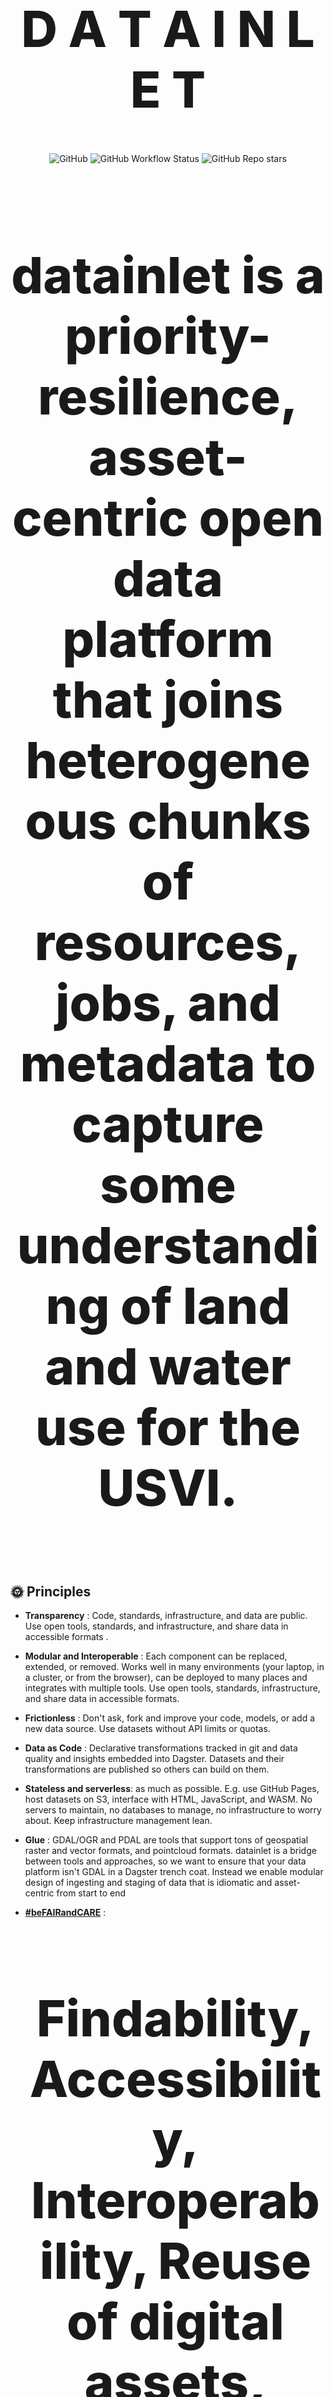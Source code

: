 <!-- markdownlint-disable MD033 MD041-->

<p align="center">
  <h1 style="font-size:80px; font-weight: 800;" align="center">D A T A  I N L E T</h1>
</p>

<div align="center">
  <img alt="GitHub" src="https://img.shields.io/github/license/davidgasquez/datania?style=flat-square">
  <img alt="GitHub Workflow Status" src="https://img.shields.io/github/actions/workflow/status/davidgasquez/datania/ci.yml?style=flat-square">
  <img alt="GitHub Repo stars" src="https://img.shields.io/github/stars/davidgasquez/datania?style=flat-square">
</div>

<br>
 <h4 style="font-size:80px; font-weight: 800;" align="center">datainlet is a priority-resilience, asset-centric open data platform that joins heterogeneous chunks of resources, jobs, and metadata to capture some understanding of land and water use for the USVI.</h4>

## 🌞 Principles

- **Transparency** : Code, standards, infrastructure, and data are public. Use open tools, standards, and infrastructure, and share data in accessible formats .

- **Modular and Interoperable** : Each component can be replaced, extended, or removed. Works well in many environments (your laptop, in a cluster, or from the browser), can be deployed to many places  and integrates with multiple tools. Use open tools, standards, infrastructure, and share data in accessible formats.

- **Frictionless** : Don't ask, fork and improve your code, models, or add a new data source. Use datasets without API limits or quotas.

- **Data as Code** : Declarative transformations tracked in git and data quality and insights embedded into Dagster. Datasets and their transformations are published so others can build on them. 

- **Stateless and serverless**: as much as possible. E.g. use GitHub Pages, host datasets on S3, interface with HTML, JavaScript, and WASM. No servers to maintain, no databases to manage, no infrastructure to worry about. Keep infrastructure management lean.

- **Glue** : GDAL/OGR and PDAL are tools that support tons of geospatial raster and vector formats, and pointcloud formats. datainlet is a bridge between tools and approaches, so we want to ensure that your data platform isn't GDAL in a Dagster trench coat. Instead we enable modular design of ingesting and staging of data that is idiomatic and asset-centric from start to end

- **[#beFAIRandCARE](https://opencontext.org/about/fair-care)** :
     <h3 style="font-size:80px; font-weight: 800;" align="center"> Findability, Accessibility, Interoperability, Reuse of digital assets,</h3>
          <h3 style="font-size:80px; font-weight: 800;" align="center"> and</h3>
     <h3 style="font-size:80px; font-weight: 800;" align="center"> Collective Benefit, Authority To Control, Responsibility, Ethics </h3>

- **[IOCM](https://iocm.noaa.gov/)** : Integrated Ocean and Coastal Mapping is the practice of planning, acquiring, integrating, and sharing ocean and coastal data and related products so that people who need the data can find it and use it easily:
     <h3 style="font-size:80px; font-weight: 800;" align="center">Map Once, Use Many Times.</h3>

- **No vendor lock-in** :

<h4 style="font-size:80px; font-weight: 800;" align="center">
  Rely on Open code, standards, and infrastructure.

  Use the tool you want to create, explore, and consume the datasets.

  Agnostic of any tooling or infrastructure provider.

  Standard format for data and APIs!

  Keep your data as future-friendly and future-proof as possible!
</h4>

- **Coastal and Climate Resilience**: To be successful, these diverse projects require buy-in from many levels of the community: decision makers, local agency staff, homeowners, real estate professionals, and design, construction, and maintenance contractors.


## Proof of Concept - Showcase Project
<h4 style="font-size:80px; font-weight: 800;" align="center">

  _From Planning to Action for Coastal Resilience:_

  _Elevating Environmental Literacy for USVI Priority Resilience Projects_
</h4>

## ⚙️ Configuration

If you want to contribute, it's easy! Clone the repository and follow these instructions.

Any problems you encounter, please feel free to open an issue !

### 🐍 Python

Install Python on your system and optionally, uv.

If you have uv, you can install all dependencies inside a Python virtual environment by running make setup once you have cloned the repository.

```bash
make setup
```

If you don't want to install uv, you can use Python to create a virtual environment and install dependencies.

``` bash
python3 -m venv .venv
source .venv/bin/activate

# Install the package and dependencies
pip install -e ".[dev]"
```

Now, you can run make dev to start the Dagster server.

### 🌍 Environment Variables

To access data sources and publish datasets, the following environment variables must be defined:

- AEMET_API_TOKEN: Token to access the AEMET API.
- HUGGINGFACE_TOKEN: Token to publish datasets on HuggingFace.
- DATABASE_PATH: Path to the DuckDB database file (default is ./data/database.duckdb).

You can define these variables in a file .env at the root of your project or configure them in your development environment.

## 📦 Structure

datainlet is composed of several components:

- Dagster : A tool that orchestrates data pipelines.
- DuckDB and Polars : Database and data processing library.
- HuggingFace : Platform where we publish the datasets.

## 📄 License

datainlet is an open source project under the MIT license.
